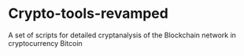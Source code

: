 # Crypto-tools-revamped
A set of scripts for detailed cryptanalysis of the Blockchain network in cryptocurrency Bitcoin
